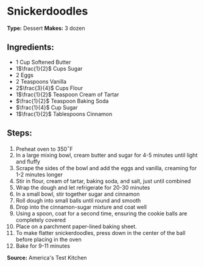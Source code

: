 # Snickerdoodles 

**Type:** Dessert
**Makes:** 3 dozen

## Ingredients:
- 1 Cup Softened Butter
- 1$\frac{1}{2}$ Cups Sugar
- 2 Eggs
- 2 Teaspoons Vanilla
- 2$\frac{3}{4}$ Cups Flour
- 1$\frac{1}{2}$ Teaspoon Cream of Tartar
- $\frac{1}{2}$ Teaspoon Baking Soda
- $\frac{1}{4}$ Cup Sugar
- 1$\frac{1}{2}$ Tablespoons Cinnamon

## Steps:
1. Preheat oven to 350$^\circ$F
2. In a large mixing bowl, cream butter and sugar for 4-5 minutes until light and fluffy
3. Scrape the sides of the bowl and add the eggs and vanilla, creaming for 1-2 minutes longer
4. Stir in flour, cream of tartar, baking soda, and salt, just until combined
5. Wrap the dough and let refrigerate for 20-30 minutes
6. In a small bowl, stir together sugar and cinnamon
7. Roll dough into small balls until round and smooth
8. Drop into the cinnamon-sugar mixture and coat well
9. Using a spoon, coat for a second time, ensuring the cookie balls are completely covered
10. Place on a parchment paper-lined baking sheet.
11. To make flatter snickerdoodles, press down in the center of the ball before placing in the oven
12. Bake for 9-11 minutes

**Source:** America's Test Kitchen
